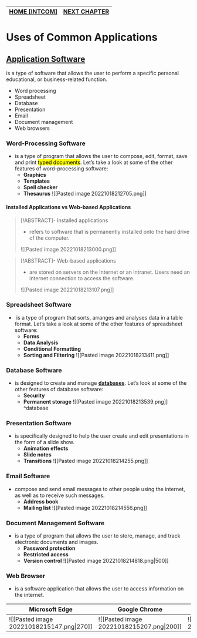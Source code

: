 | **[HOME [INTCOM]](INTCOM11.md#^MIDCH10)** | **[NEXT CHAPTER](INTCOMMidtermCh11.md)** | 
| -------------------------------------- | ---------------------------------------- |

# Uses of Common Applications

## [Application Software](ApplicationSoftware.md)
is a type of software that allows the user to perform a specific personal educational, or business-related function.
- Word processing
- Spreadsheet
- Database
- Presentation
- Email
- Document management
- Web browsers

### Word-Processing Software
- is a type of program that allows the user to compose, edit, format, save and print <mark class="hltr-blue">typed documents</mark>. Let’s take a look at some of the other features of word-processing software:
	- **Graphics**
	- **Templates**
	- **Spell checker**
	- **Thesaurus**
![[Pasted image 20221018212705.png]]

#### Installed Applications vs Web-based Applications
>[!ABSTRACT]- Installed applications
>- refers to software that is permanently installed onto the hard drive of the computer.
>
> ![[Pasted image 20221018213000.png]]

>[!ABSTRACT]- Web-based applications
>- are stored on servers on the Internet or an Intranet. Users need an internet connection to access the software.
>
> ![[Pasted image 20221018213107.png]]

### Spreadsheet Software
-  is a type of program that sorts, arranges and analyses data in a table format. Let’s take a look at some of the other features of spreadsheet software:
	- **Forms**
	- **Data Analysis**
	- **Conditional Formatting**
	- **Sorting and Filtering**
![[Pasted image 20221018213411.png]]

### Database Software
- is designed to create and manage **[databases](Database.md)**. Let’s look at some of the other features of database software:
	- **Security**
	- **Permanent storage**
![[Pasted image 20221018213539.png]] ^database

### Presentation Software
- is specifically designed to help the user create and edit presentations in the form of a slide show.
	- **Animation effects**
	- **Slide notes**
	- **Transitions**
![[Pasted image 20221018214255.png]]

### Email Software
- compose and send email messages to other people using the internet, as well as to receive such messages.
	- **Address book**
	- **Mailing list**
![[Pasted image 20221018214556.png]]

### Document Management Software
- is a type of program that allows the user to store, manage, and track electronic documents and images.
	- **Password protection**
	- **Restricted access**
	- **Version control**
![[Pasted image 20221018214818.png|500]]

### Web Browser
- is a software application that allows the user to access information on the internet.

| **<center>Microsoft Edge</center>**                            | **<center>Google Chrome</center>**                             | **<center>Mozilla Firefox</center>**                                          |
| ----------------------------------------- | ----------------------------------------- | ----------------------------------------- |
| ![[Pasted image 20221018215147.png\|270]] | ![[Pasted image 20221018215207.png\|200]] | ![[Pasted image 20221018215226.png\|200]] |
